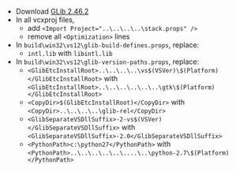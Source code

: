  * Download [GLib 2.46.2](http://ftp.acc.umu.se/pub/GNOME/sources/glib/2.46/glib-2.46.2.tar.xz)
 * In all vcxproj files,
	* add `<Import Project="..\..\..\..\stack.props" />`
	* remove all `<Optimization>` lines
 * In `build\win32\vs12\glib-build-defines.props`, replace:
	* `intl.lib` with `libintl.lib`
 * In `build\win32\vs12\glib-version-paths.props`, replace:
	* `<GlibEtcInstallRoot>..\..\..\..\vs$(VSVer)\$(Platform)</GlibEtcInstallRoot>` with
`<GlibEtcInstallRoot>..\..\..\..\..\..\gtk\$(Platform)</GlibEtcInstallRoot>`
	* `<CopyDir>$(GlibEtcInstallRoot)</CopyDir>` with
`<CopyDir>..\..\..\..\glib-rel</CopyDir>`
	* `<GlibSeparateVSDllSuffix>-2-vs$(VSVer)</GlibSeparateVSDllSuffix>` with
`<GlibSeparateVSDllSuffix>-2.0</GlibSeparateVSDllSuffix>`
	* `<PythonPath>c:\python27</PythonPath>` with
`<PythonPath>..\..\..\..\..\....\..\python-2.7\$(Platform)</PythonPath>`
